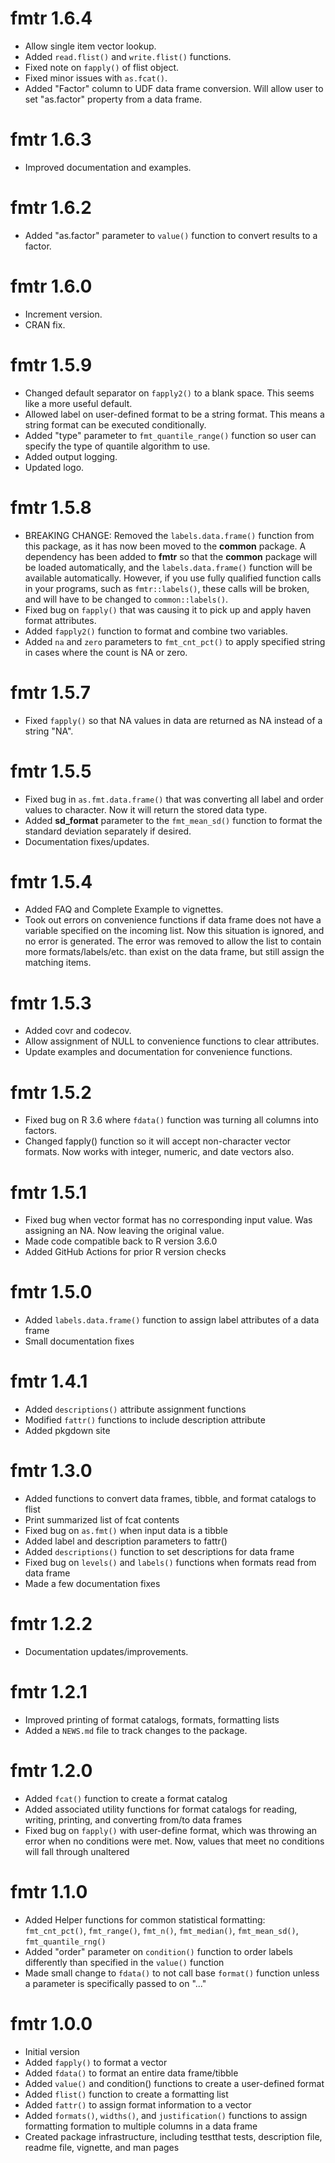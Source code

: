 # fmtr 1.6.4

* Allow single item vector lookup. 
* Added `read.flist()` and `write.flist()` functions.
* Fixed note on `fapply()` of flist object.
* Fixed minor issues with `as.fcat()`.
* Added "Factor" column to UDF data frame conversion. Will allow user to set
"as.factor" property from a data frame.


# fmtr 1.6.3

* Improved documentation and examples.

# fmtr 1.6.2

* Added "as.factor" parameter to `value()` function to convert results to a factor.

# fmtr 1.6.0

* Increment version.
* CRAN fix.

# fmtr 1.5.9

* Changed default separator on `fapply2()` to a blank space.  This seems
like a more useful default.
* Allowed label on user-defined format to be a string format.  This means
a string format can be executed conditionally.
* Added "type" parameter to `fmt_quantile_range()` function so user can
specify the type of quantile algorithm to use.
* Added output logging.
* Updated logo.

# fmtr 1.5.8

* BREAKING CHANGE: Removed the `labels.data.frame()` function 
from this package, 
as it has now been moved to the **common** package.  A dependency has been 
added to **fmtr** so that the **common** package will be loaded automatically,
and the `labels.data.frame()` function will be available automatically. 
However, if you use fully qualified function calls in your programs, 
such as `fmtr::labels()`, these calls will be broken, and will have to be 
changed to `common::labels()`.
* Fixed bug on `fapply()` that was causing it to pick up and apply
haven format attributes. 
* Added `fapply2()` function to format and combine two variables.
* Added `na` and `zero` parameters to `fmt_cnt_pct()` to apply specified string 
in cases where the count is NA or zero.  

# fmtr 1.5.7

* Fixed `fapply()` so that NA values in data are returned as NA instead of 
a string "NA".

# fmtr 1.5.5

* Fixed bug in `as.fmt.data.frame()` that was converting all label and order
values to character. Now it will return the stored data type.
* Added **sd_format** parameter to the `fmt_mean_sd()` function to format the 
standard deviation separately if desired.
* Documentation fixes/updates.

# fmtr 1.5.4

* Added FAQ and Complete Example to vignettes.
* Took out errors on convenience functions if data frame does not have a variable
specified on the incoming list.  Now this situation is ignored, and no error
is generated. The error was removed to allow the list to contain more 
formats/labels/etc. than exist on the data frame, but still assign the matching
items.

# fmtr 1.5.3

* Added covr and codecov.
* Allow assignment of NULL to convenience functions to clear attributes.
* Update examples and documentation for convenience functions.

# fmtr 1.5.2

* Fixed bug on R 3.6 where `fdata()` function was turning all columns into factors.
* Changed fapply() function so it will accept non-character vector formats.  Now
works with integer, numeric, and date vectors also.


# fmtr 1.5.1

* Fixed bug when vector format has no corresponding input value.  Was assigning
  an NA.  Now leaving the original value.
* Made code compatible back to R version 3.6.0
* Added GitHub Actions for prior R version checks

# fmtr 1.5.0

* Added `labels.data.frame()` function to assign label attributes of a data frame
* Small documentation fixes

# fmtr 1.4.1

* Added `descriptions()` attribute assignment functions
* Modified `fattr()` functions to include description attribute
* Added pkgdown site

# fmtr 1.3.0

* Added functions to convert data frames, tibble, and format catalogs to flist
* Print summarized list of fcat contents 
* Fixed bug on `as.fmt()` when input data is a tibble
* Added label and description parameters to fattr()
* Added `descriptions()` function to set descriptions for data frame
* Fixed bug on `levels()` and `labels()` functions when formats read from data frame
* Made a few documentation fixes

# fmtr 1.2.2

* Documentation updates/improvements.


# fmtr 1.2.1  

* Improved printing of format catalogs, formats, formatting lists
* Added a `NEWS.md` file to track changes to the package.


# fmtr 1.2.0

* Added `fcat()` function to create a format catalog
* Added associated utility functions for format catalogs for reading, writing,
printing, and converting from/to data frames
* Fixed bug on `fapply()` with user-define format, which was throwing an error when
no conditions were met.  Now, values that meet no conditions will fall through
unaltered


# fmtr 1.1.0 

* Added Helper functions for common statistical formatting: `fmt_cnt_pct()`, 
`fmt_range()`, `fmt_n()`, `fmt_median()`, `fmt_mean_sd()`, `fmt_quantile_rng()`
* Added "order" parameter on `condition()` function to order labels differently
than specified in the `value()` function
* Made small change to `fdata()` to not call base `format()` function unless a
parameter is specifically passed to on "..."


# fmtr 1.0.0 

* Initial version
* Added `fapply()` to format a vector
* Added `fdata()` to format an entire data frame/tibble
* Added `value()` and condition() functions to create a user-defined format
* Added `flist()` function to create a formatting list
* Added `fattr()` to assign format information to a vector
* Added `formats()`, `widths()`, and `justification()` functions to assign 
formatting formation to multiple columns in a data frame
* Created package infrastructure, including testthat tests, description file,
readme file, vignette, and man pages

